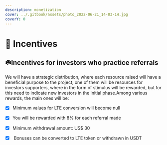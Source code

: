 ```yaml
---
description: monetization
cover: ../.gitbook/assets/photo_2022-06-21_14-03-14.jpg
coverY: 0
---
```


# 🚀 Incentives

## ☘️Incentives for investors who practice referrals

We will have a strategic distribution, where each resource raised will have a beneficial purpose to the project, one of them will be resources for investors supporters, where in the form of stimulus will be rewarded, but for this need to indicate new investors in the initial phase.Among various rewards, the main ones will be:

* [x] Minimum values for LTE conversion will become null
* [x] You will be rewarded with 8% for each referral made
* [x] Minimum withdrawal amount: US$ 30
* [x] &#x20;Bonuses can be converted to LTE token or withdrawn in USDT



